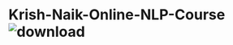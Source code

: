 # Krish-Naik-Online-NLP-Course![download](https://user-images.githubusercontent.com/37006224/176977463-53b1c518-187a-401d-9574-f51a618bac7b.jpg)
